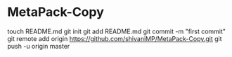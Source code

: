 MetaPack-Copy
=============
touch README.md
git init
git add README.md
git commit -m "first commit"
git remote add origin https://github.com/shivaniMP/MetaPack-Copy.git
git push -u origin master
